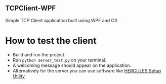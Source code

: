 ## TCPClient-WPF
Simple TCP Client application built using WPF and C#.

# How to test the client
- Build and run the project.
- Run ```python server_test.py``` on your terminal.
- A welcoming message should appear on the application.
- Alternatively for the server you can use software like [HERCULES Setup Utility](https://www.hw-group.com/software/hercules-setup-utility)